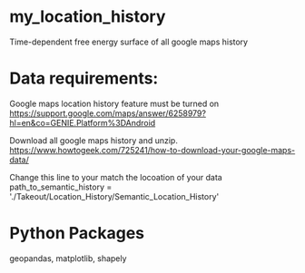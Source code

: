# my_location_history
Time-dependent free energy surface of all google maps history

# Data requirements:
Google maps location history feature must be turned on
https://support.google.com/maps/answer/6258979?hl=en&co=GENIE.Platform%3DAndroid

Download all google maps history and unzip.
https://www.howtogeek.com/725241/how-to-download-your-google-maps-data/

Change this line to your match the locoation of your data
path_to_semantic_history = './Takeout/Location_History/Semantic_Location_History'

# Python Packages
geopandas, matplotlib, shapely
